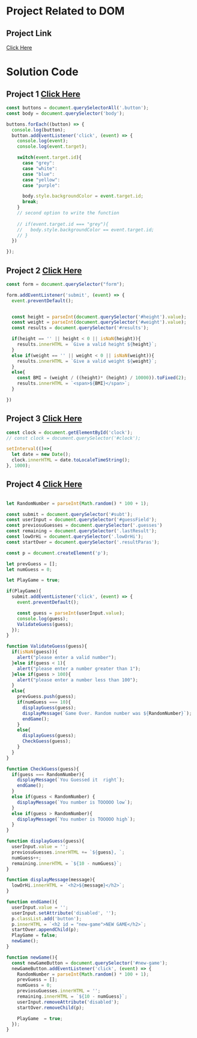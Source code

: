 # Project Related to DOM

## Project Link
[Click Here](https://stackblitz.com/edit/dom-project-chaiaurcode-9r6hnjoh?file=index.html)

# Solution Code

## Project 1 [Click Here](https://stackblitz.com/edit/dom-project-chaiaurcode-9r6hnjoh?file=1-colorChanger%2Fchaiaurcode.js)

``` javascript
const buttons = document.querySelectorAll('.button');
const body = document.querySelector('body');

buttons.forEach((button) => {
  console.log(button);
  button.addEventListener('click', (event) => {
    console.log(event);
    console.log(event.target);

    switch(event.target.id){
      case "grey":
      case "white":
      case "blue":
      case "yellow":
      case "purple":

      body.style.backgroundColor = event.target.id;
      break;
    }
    // second option to write the function
     
    // if(event.target.id === "grey"){
    //   body.style.backgroundColor == event.target.id;
    // }
  })

});
```

## Project 2 [Click Here](https://stackblitz.com/edit/dom-project-chaiaurcode-9r6hnjoh?file=2-BMICalculator%2Fchaiaurcode.js)

``` javascript
const form = document.querySelector("form");

form.addEventListener('submit', (event) => {
  event.preventDefault();


  const height = parseInt(document.querySelector('#height').value);
  const weight = parseInt(document.querySelector('#weight').value);
  const results = document.querySelector('#results');

  if(height == '' || height < 0 || isNaN(height)){
    results.innerHTML = `Give a valid height ${height}`;
  }
  else if(weight == '' || weight < 0 || isNaN(weight)){
    results.innerHTML = `Give a valid weight ${weight}`;
  }
  else{
    const BMI = (weight / ((height)* (height) / 10000)).toFixed(2);
    results.innerHTML = `<span>${BMI}</span>`;
  }

})
```

## Project 3 [Click Here](https://stackblitz.com/edit/dom-project-chaiaurcode-9r6hnjoh?3-DigitalClock%2Fchaiaurcode.js)

```javascript
const clock = document.getElementById('clock');
// const clock = document.querySelector('#clock'); 

setInterval(()=>{
  let date = new Date();
  clock.innerHTML = date.toLocaleTimeString();
}, 1000);
```

## Project 4 [Click Here](https://stackblitz.com/edit/dom-project-chaiaurcode-9r6hnjoh?file=4-GuessTheNumber%2Fchaiaurcode.js)

```javascript

let RandomNumber = parseInt(Math.random() * 100 + 1);

const submit = document.querySelector('#subt');
const userInput = document.querySelector('#guessField');
const previosuGuesses = document.querySelector('.guesses')
const remaining = document.querySelector('.lastResult');
const lowOrHi = document.querySelector('.lowOrHi');
const startOver = document.querySelector('.resultParas');

const p = document.createElement('p');

let prevGuess = [];
let numGuess = 0;

let PlayGame = true;

if(PlayGame){
  submit.addEventListener('click', (event) => {
    event.preventDefault();

    const guess = parseInt(userInput.value);
    console.log(guess);
    ValidateGuess(guess);
  }); 
}

function ValidateGuess(guess){
  if(isNaN(guess)){
    alert("please enter a valid number");
  }else if(guess < 1){
    alert("please enter a number greater than 1");
  }else if(guess > 100){
    alert("please enter a number less than 100");
  }
  else{
    prevGuess.push(guess);
    if(numGuess === 10){
      displayGuess(guess);
      displayMessage(`Game Over. Random number was ${RandomNumber}`);
      endGame();
    }
    else{
      displayGuess(guess);
      CheckGuess(guess);
    } 
  }
}

function CheckGuess(guess){
  if(guess === RandomNumber){
    displayMessage(`You Guessed it  right`);
    endGame();
  }
  else if(guess < RandomNumber) {
    displayMessage(`You number is TOOOOO low`);
  }
  else if(guess > RandomNumber){
    displayMessage(`You number is TOOOOO high`);
  }
}

function displayGuess(guess){
  userInput.value = '';
  previosuGuesses.innerHTML += `${guess}, `;
  numGuess++;
  remaining.innerHTML = `${10 - numGuess}`;
}

function displayMessage(message){
  lowOrHi.innerHTML = `<h2>${message}</h2>`;
}

function endGame(){
  userInput.value = ''; 
  userInput.setAttribute('disabled', '');
  p.classList.add('button');
  p.innerHTML = `<h2 id = "new-game">NEW GAME</h2>`;
  startOver.appendChild(p);
  PlayGame = false;
  newGame();
}

function newGame(){
  const newGameButton = document.querySelector('#new-game');
  newGameButton.addEventListener('click', (event) => {
    RandomNumber = parseInt(Math.random() * 100 + 1);
    prevGuess = [];
    numGuess = 0;
    previosuGuesses.innerHTML = '';
    remaining.innerHTML = `${10 - numGuess}`;
    userInput.removeAttribute('disabled');
    startOver.removeChild(p);

    PlayGame  = true; 
  });  
}

```